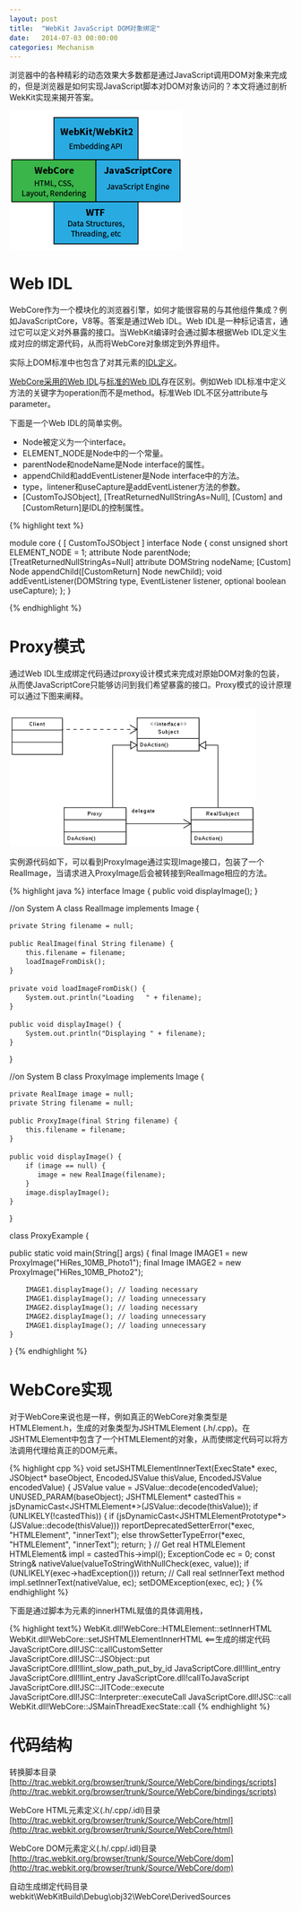 ```yaml
---
layout: post
title:  "WebKit JavaScript DOM对象绑定"
date:   2014-07-03 00:00:00
categories: Mechanism
---
```


浏览器中的各种精彩的动态效果大多数都是通过JavaScript调用DOM对象来完成的，但是浏览器是如何实现JavaScript脚本对DOM对象访问的？本文将通过剖析WekKit实现来揭开答案。

![webkit](/assets/images/posts/webkit-arch.png)

<!--more-->

# Web IDL

WebCore作为一个模块化的浏览器引擎，如何才能很容易的与其他组件集成？例如JavaScriptCore，V8等。答案是通过Web IDL。Web IDL是一种标记语言，通过它可以定义对外暴露的接口。当WebKit编译时会通过脚本根据Web IDL定义生成对应的绑定源代码，从而将WebCore对象绑定到外界组件。

实际上DOM标准中也包含了对其元素的[IDL定义](http://www.w3.org/TR/1998/REC-DOM-Level-1-19981001/idl-definitions.html)。

[WebCore采用的Web IDL](https://trac.webkit.org/wiki/WebKitIDL)与[标准的Web IDL](http://www.w3.org/TR/WebIDL/)存在区别。例如Web IDL标准中定义方法的关键字为operation而不是method。标准Web IDL不区分attribute与parameter。

下面是一个Web IDL的简单实例。

+ Node被定义为一个interface。
+ ELEMENT_NODE是Node中的一个常量。
+ parentNode和nodeName是Node interface的属性。
+ appendChild和addEventListener是Node interface中的方法。
+ type，lintener和useCapture是addEventListener方法的参数。
+ [CustomToJSObject], [TreatReturnedNullStringAs=Null], [Custom] and [CustomReturn]是IDL的控制属性。

{% highlight text %}

module core {
    [
        CustomToJSObject
    ] interface Node {
        const unsigned short ELEMENT_NODE = 1;
        attribute Node parentNode;
        [TreatReturnedNullStringAs=Null] attribute DOMString nodeName;
        [Custom] Node appendChild([CustomReturn] Node newChild);
        void addEventListener(DOMString type, EventListener listener, optional boolean useCapture);
    };
}

{% endhighlight %}

# Proxy模式

通过Web IDL生成绑定代码通过proxy设计模式来完成对原始DOM对象的包装，从而使JavaScriptCore只能够访问到我们希望暴露的接口。Proxy模式的设计原理可以通过下图来阐释。

![proxy design pattern](/assets/images/posts/Proxy_pattern_diagram.png)

实例源代码如下，可以看到ProxyImage通过实现Image接口，包装了一个RealImage，当请求进入ProxyImage后会被转接到RealImage相应的方法。

{% highlight java %}
interface Image {
    public void displayImage();
}
 
//on System A 
class RealImage implements Image {
 
    private String filename = null;

    public RealImage(final String filename) { 
        this.filename = filename;
        loadImageFromDisk();
    }
 
    private void loadImageFromDisk() {
        System.out.println("Loading   " + filename);
    }

    public void displayImage() { 
        System.out.println("Displaying " + filename); 
    }
 
}
 
//on System B 
class ProxyImage implements Image {
 
    private RealImage image = null;
    private String filename = null;

    public ProxyImage(final String filename) { 
        this.filename = filename; 
    }

    public void displayImage() {
        if (image == null) {
           image = new RealImage(filename);
        } 
        image.displayImage();
    } 
}
 
class ProxyExample {
 
   public static void main(String[] args) {
        final Image IMAGE1 = new ProxyImage("HiRes_10MB_Photo1");
        final Image IMAGE2 = new ProxyImage("HiRes_10MB_Photo2");
 
        IMAGE1.displayImage(); // loading necessary
        IMAGE1.displayImage(); // loading unnecessary
        IMAGE2.displayImage(); // loading necessary
        IMAGE2.displayImage(); // loading unnecessary
        IMAGE1.displayImage(); // loading unnecessary
    }
 
}
{% endhighlight %}

# WebCore实现

对于WebCore来说也是一样，例如真正的WebCore对象类型是HTMLElement.h，生成的对象类型为JSHTMLElement (.h/.cpp)。在JSHTMLElement中包含了一个HTMLElement的对象，从而使绑定代码可以将方法调用代理给真正的DOM元素。

{% highlight cpp %}
void setJSHTMLElementInnerText(ExecState* exec, JSObject* baseObject, EncodedJSValue thisValue, EncodedJSValue encodedValue)
{
    JSValue value = JSValue::decode(encodedValue);
    UNUSED_PARAM(baseObject);
    JSHTMLElement* castedThis = jsDynamicCast<JSHTMLElement*>(JSValue::decode(thisValue));
    if (UNLIKELY(!castedThis)) {
        if (jsDynamicCast<JSHTMLElementPrototype*>(JSValue::decode(thisValue)))
            reportDeprecatedSetterError(*exec, "HTMLElement", "innerText");
        else
            throwSetterTypeError(*exec, "HTMLElement", "innerText");
        return;
    }
    // Get real HTMLElement
    HTMLElement& impl = castedThis->impl();
    ExceptionCode ec = 0;
    const String& nativeValue(valueToStringWithNullCheck(exec, value));
    if (UNLIKELY(exec->hadException()))
        return;
    // Call real setInnerText method
    impl.setInnerText(nativeValue, ec);
    setDOMException(exec, ec);
}
{% endhighlight %}

下面是通过脚本为元素的innerHTML赋值的具体调用栈，

{% highlight text%}
WebKit.dll!WebCore::HTMLElement::setInnerHTML 
WebKit.dll!WebCore::setJSHTMLElementInnerHTML <==生成的绑定代码 
JavaScriptCore.dll!JSC::callCustomSetter 
JavaScriptCore.dll!JSC::JSObject::put 
JavaScriptCore.dll!llint_slow_path_put_by_id 
JavaScriptCore.dll!llint_entry 
JavaScriptCore.dll!llint_entry 
JavaScriptCore.dll!callToJavaScript 
JavaScriptCore.dll!JSC::JITCode::execute 
JavaScriptCore.dll!JSC::Interpreter::executeCall 
JavaScriptCore.dll!JSC::call 
WebKit.dll!WebCore::JSMainThreadExecState::call
{% endhighlight %}

# 代码结构

转换脚本目录  
[http://trac.webkit.org/browser/trunk/Source/WebCore/bindings/scripts](http://trac.webkit.org/browser/trunk/Source/WebCore/bindings/scripts)

WebCore HTML元素定义(.h/.cpp/.idl)目录  
[http://trac.webkit.org/browser/trunk/Source/WebCore/html](http://trac.webkit.org/browser/trunk/Source/WebCore/html)

WebCore DOM元素定义(.h/.cpp/.idl)目录  
[http://trac.webkit.org/browser/trunk/Source/WebCore/dom](http://trac.webkit.org/browser/trunk/Source/WebCore/dom)

自动生成绑定代码目录  
webkit\WebKitBuild\Debug\obj32\WebCore\DerivedSources